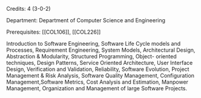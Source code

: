 Credits: 4 (3-0-2)

Department: Department of Computer Science and Engineering

Prerequisites: [[COL106]], [[COL226]]

Introduction to Software Engineering, Software Life Cycle models and Processes, Requirement Engineering, System Models, Architectural Design, Abstraction & Modularity, Structured Programming, Object- oriented techniques, Design Patterns, Service Oriented Architecture, User Interface Design, Verification and Validation, Reliability, Software Evolution, Project Management & Risk Analysis, Software Quality Management, Configuration Management,Software Metrics, Cost Analysis and Estimation, Manpower Management, Organization and Management of large Software Projects.